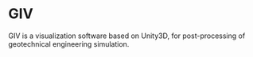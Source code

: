 # GIV 

GIV is a visualization software based on Unity3D, for post-processing of geotechnical engineering simulation.




